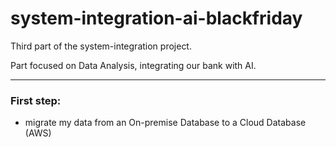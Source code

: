 # system-integration-ai-blackfriday

Third part of the system-integration project.

Part focused on Data Analysis, integrating our bank with AI.

---

### First step:
- migrate my data from an On-premise Database to a Cloud Database (AWS)